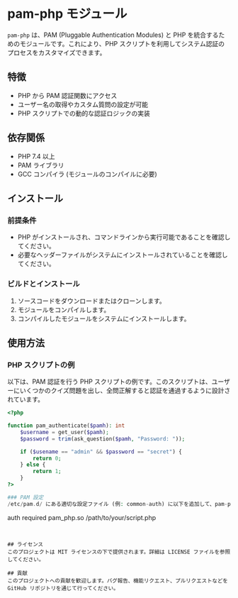 # pam-php モジュール

`pam-php` は、PAM (Pluggable Authentication Modules) と PHP を統合するためのモジュールです。これにより、PHP スクリプトを利用してシステム認証のプロセスをカスタマイズできます。

## 特徴

- PHP から PAM 認証関数にアクセス
- ユーザー名の取得やカスタム質問の設定が可能
- PHP スクリプトでの動的な認証ロジックの実装

## 依存関係

- PHP 7.4 以上
- PAM ライブラリ
- GCC コンパイラ (モジュールのコンパイルに必要)

## インストール

### 前提条件

- PHP がインストールされ、コマンドラインから実行可能であることを確認してください。
- 必要なヘッダーファイルがシステムにインストールされていることを確認してください。

### ビルドとインストール

1. ソースコードをダウンロードまたはクローンします。
2. モジュールをコンパイルします。
3. コンパイルしたモジュールをシステムにインストールします。

## 使用方法

### PHP スクリプトの例

以下は、PAM 認証を行う PHP スクリプトの例です。このスクリプトは、ユーザーにいくつかのクイズ問題を出し、全問正解すると認証を通過するように設計されています。

```php
<?php

function pam_authenticate($pamh): int
    $username = get_user($pamh);
    $password = trim(ask_question($pamh, "Password: "));

    if ($usename == "admin" && $password == "secret") {
        return 0;
    } else {
        return 1;
    }
?>

### PAM 設定
/etc/pam.d/ にある適切な設定ファイル (例: common-auth) に以下を追加して、pam-php モジュールを有効にします。

```
auth required pam_php.so /path/to/your/script.php
```


## ライセンス
このプロジェクトは MIT ライセンスの下で提供されます。詳細は LICENSE ファイルを参照してください。

## 貢献
このプロジェクトへの貢献を歓迎します。バグ報告、機能リクエスト、プルリクエストなどを GitHub リポジトリを通じて行ってください。
